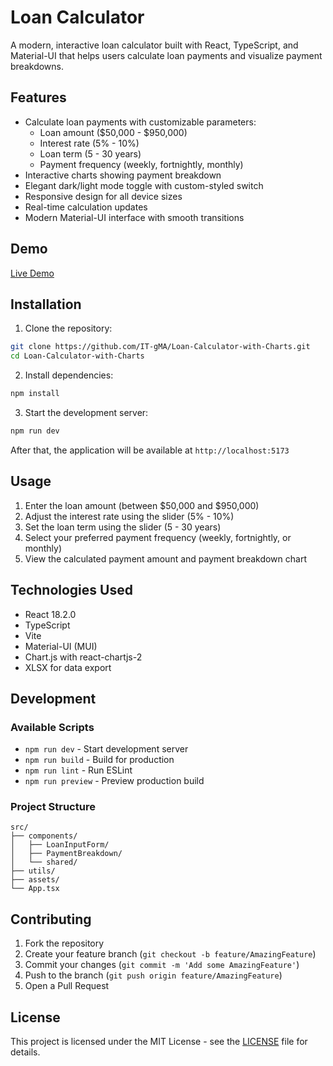 # Loan Calculator

A modern, interactive loan calculator built with React, TypeScript, and Material-UI that helps users calculate loan payments and visualize payment breakdowns.

## Features

- Calculate loan payments with customizable parameters:
  - Loan amount ($50,000 - $950,000)
  - Interest rate (5% - 10%)
  - Loan term (5 - 30 years)
  - Payment frequency (weekly, fortnightly, monthly)
- Interactive charts showing payment breakdown
- Elegant dark/light mode toggle with custom-styled switch
- Responsive design for all device sizes
- Real-time calculation updates
- Modern Material-UI interface with smooth transitions

## Demo

[Live Demo](https://md-loan-calculator-cjs.netlify.app)

## Installation

1. Clone the repository:
```bash
git clone https://github.com/IT-gMA/Loan-Calculator-with-Charts.git
cd Loan-Calculator-with-Charts
```

2. Install dependencies:
```bash
npm install
```

3. Start the development server:
```bash
npm run dev
```

After that, the application will be available at `http://localhost:5173`

## Usage

1. Enter the loan amount (between $50,000 and $950,000)
2. Adjust the interest rate using the slider (5% - 10%)
3. Set the loan term using the slider (5 - 30 years)
4. Select your preferred payment frequency (weekly, fortnightly, or monthly)
5. View the calculated payment amount and payment breakdown chart

## Technologies Used

- React 18.2.0
- TypeScript
- Vite
- Material-UI (MUI)
- Chart.js with react-chartjs-2
- XLSX for data export

## Development

### Available Scripts

- `npm run dev` - Start development server
- `npm run build` - Build for production
- `npm run lint` - Run ESLint
- `npm run preview` - Preview production build

### Project Structure

```
src/
├── components/
│   ├── LoanInputForm/
│   ├── PaymentBreakdown/
│   └── shared/
├── utils/
├── assets/
└── App.tsx
```

## Contributing

1. Fork the repository
2. Create your feature branch (`git checkout -b feature/AmazingFeature`)
3. Commit your changes (`git commit -m 'Add some AmazingFeature'`)
4. Push to the branch (`git push origin feature/AmazingFeature`)
5. Open a Pull Request

## License

This project is licensed under the MIT License - see the [LICENSE](LICENSE) file for details.